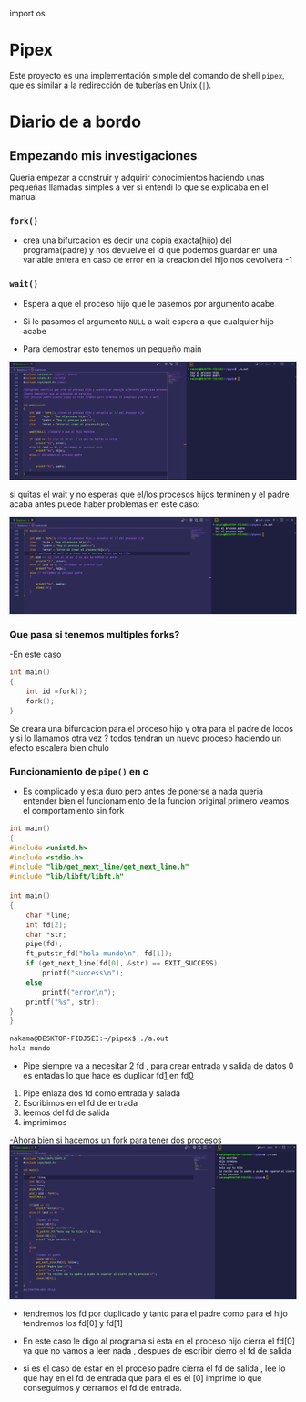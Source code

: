 
import os

# Pipex

Este proyecto es una implementación simple del comando de shell `pipex`, que es similar a la redirección de tuberías en Unix (`|`).

# Diario de a bordo 

## Empezando mis investigaciones

Queria empezar a construir y adquirir conocimientos haciendo unas pequeñas llamadas simples a ver si entendi lo que se explicaba en el manual

### `fork()`

- crea una bifurcacion es decir una copia exacta(hijo) del programa(padre) y nos devuelve el id que podemos guardar en una variable entera en caso de error en la creacion del hijo nos devolvera -1

### `wait()`

- Espera a que el proceso hijo que le pasemos por argumento acabe

- Si le pasamos el argumento `NULL` a wait espera a que cualquier hijo acabe 

- Para demostrar esto tenemos un pequeño main 

![basicos.c](/images/conwait.png)

si quitas el wait y no esperas que el/los procesos hijos terminen 
y el padre acaba antes puede haber problemas en este caso:

![Alt text](/images/sinwait.png)


### Que pasa si tenemos multiples forks?

-En este caso 

```c
int main()
{
	int id =fork();
	fork();
}
```
Se creara una bifurcacion para el proceso hijo y otra para el padre de locos y si lo llamamos otra vez ?
todos tendran un nuevo proceso haciendo un efecto escalera bien chulo

### Funcionamiento de `pipe()` en c

- Es complicado y esta duro pero antes de ponerse a nada queria entender bien el funcionamiento de la funcion original primero veamos el comportamiento sin fork

```c
int main()
{
#include <unistd.h>
#include <stdio.h>
#include "lib/get_next_line/get_next_line.h"
#include "lib/libft/libft.h"

int main()
{
	char *line;
	int fd[2];
	char *str;
	pipe(fd);
	ft_putstr_fd("hola mundo\n", fd[1]);
	if (get_next_line(fd[0], &str) == EXIT_SUCCESS)
		printf("success\n");
	else
		printf("error\n");
	printf("%s", str);
}
}
```
```bash
nakama@DESKTOP-FIDJ5EI:~/pipex$ ./a.out 
hola mundo
```
- Pipe siempre va a necesitar 2 fd , para crear entrada y salida de datos 0 es entadas lo que hace es duplicar  fd[1](entrada) en fd[0](salida)

1. Pipe enlaza dos fd como entrada y salada
2. Escribimos en el fd de entrada 
3. leemos del fd de salida
4. imprimimos

-Ahora bien si hacemos un fork para tener dos procesos
![forkpipe](/images/forkpipe.png)

- tendremos los fd por duplicado y tanto para el padre como para el hijo tendremos los fd[0] y fd[1]

- En este caso le digo al programa si esta en el proceso hijo cierra el fd[0] ya que no vamos a leer nada , despues de escribir cierro el fd de salida

- si es el caso de estar en el proceso padre cierra el fd de salida , lee lo que hay en el fd de entrada que para el es el [0] imprime lo que conseguimos y cerramos el fd de entrada.







